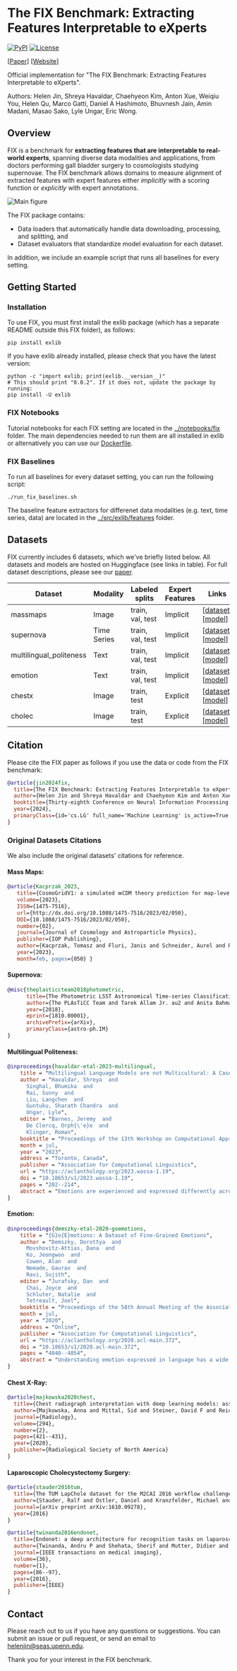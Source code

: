 # The FIX Benchmark: Extracting Features Interpretable to eXperts

[![PyPI](https://img.shields.io/pypi/v/exlib)](https://pypi.org/project/exlib/)
[![License](https://img.shields.io/badge/license-MIT-blue.svg)](https://github.com/BrachioLab/exlib/blob/master/LICENSE)

[<a href="https://github.com/BrachioLab/brachiolab.github.io/blob/live/fix/jin2024fix.pdf">Paper</a>] [<a href="https://brachiolab.github.io/fix/">Website</a>] 

Official implementation for "The FIX Benchmark: Extracting Features Interpretable to eXperts".

Authors: Helen Jin, Shreya Havaldar, Chaehyeon Kim, Anton Xue, Weiqiu You, Helen Qu, Marco Gatti, Daniel A Hashimoto, Bhuvnesh Jain, Amin Madani, Masao Sako, Lyle Ungar, Eric Wong.

## Overview
FIX is a benchmark for **extracting features that are interpretable to real-world experts**, spanning diverse data modalities and applications, from doctors performing gall bladder surgery to cosmologists studying supernovae. The FIX benchmark allows domains to measure alignment of extracted features with expert features either *implicitly* with a scoring function or *explicitly* with expert annotations.

![Main figure](IF_extraction.png)

The FIX package contains:

 * Data loaders that automatically handle data downloading, processing, and splitting, and
 * Dataset evaluators that standardize model evaluation for each dataset.

In addition, we include an example script that runs all baselines for every setting.

<!-- For more information, please visit [our website](https://brachiolab.github.io/fix/) or read the main FIX [paper](https://github.com/BrachioLab/brachiolab.github.io/blob/live/fix/jin2024fix.pdf). -->
<!-- For questions and feedback, please post on the [discussion board](https://github.com/BrachioLab/exlib/discussions). -->

## Getting Started
### Installation
To use FIX, you must first install the exlib package (which has a separate README outside this FIX folder), as follows:
```
pip install exlib
```

If you have exlib already installed, please check that you have the latest version:
```
python -c "import exlib; print(exlib.__version__)"
# This should print "0.0.2". If it does not, update the package by running:
pip install -U exlib
```

### FIX Notebooks
Tutorial notebooks for each FIX setting are located in the [../notebooks/fix](https://github.com/BrachioLab/exlib/blob/master/notebooks/fix) folder.
The main dependencies needed to run them are all installed in exlib or alternatively you can use our [Dockerfile](https://github.com/BrachioLab/dockerfiles/blob/main/riceric22/exlib/Dockerfile).

### FIX Baselines
To run all baselines for every dataset setting, you can run the following script:
```
./run_fix_baselines.sh
```
The baseline feature extractors for differenet data modalities (e.g. text, time series, data) are located in the [../src/exlib/features](https://github.com/BrachioLab/exlib/blob/master/src/features) folder.

## Datasets
FIX currently includes 6 datasets, which we've briefly listed below. All datasets and models are hosted on Huggingface (see links in table). For full dataset descriptions, please see our [paper](https://github.com/BrachioLab/brachiolab.github.io/blob/live/fix/jin2024fix.pdf).

| Dataset                 | Modality    | Labeled splits   | Expert Features  | Links             |
| ----------------------- | ----------- | ---------------- | ---------------- | ----------------- | 
| massmaps                | Image       | train, val, test | Implicit         | [<a href="https://huggingface.co/datasets/BrachioLab/massmaps-cosmogrid-100k">dataset</a>] [<a href="https://huggingface.co/BrachioLab/massmaps-conv">model</a>] | 
| supernova               | Time Series | train, val, test | Implicit         | [<a href="https://huggingface.co/datasets/BrachioLab/supernova-timeseries">dataset</a>] [<a href="https://huggingface.co/BrachioLab/supernova-classification">model</a>] |
| multilingual_politeness | Text        | train, val, test | Implicit         | [<a href="https://huggingface.co/datasets/BrachioLab/multilingual_politeness">dataset</a>] [<a href="https://huggingface.co/BrachioLab/xlm-roberta-politeness">model</a>] |
| emotion                 | Text        | train, val, test | Implicit         | [<a href="https://huggingface.co/datasets/BrachioLab/emotion">dataset</a>] [<a href="https://huggingface.co/BrachioLab/roberta-base-go_emotions">model</a>] |
| chestx                  | Image       | train, test      | Explicit         | [<a href="https://huggingface.co/datasets/BrachioLab/chestx">dataset</a>] [<a href="https://huggingface.co/BrachioLab/chestx_pathols">model</a>] |
| cholec                  | Image       | train, test      | Explicit         | [<a href="https://huggingface.co/datasets/BrachioLab/cholecystectomy">dataset</a>] [<a href="https://huggingface.co/BrachioLab/cholecystectomy_organs">model</a>] | 

## Citation
Please cite the FIX paper as follows if you use the data or code from the FIX benchmark:
```bibtex
@article{jin2024fix,
  title={The FIX Benchmark: Extracting Features Interpretable to eXperts},
  author={Helen Jin and Shreya Havaldar and Chaehyeon Kim and Anton Xue and Weiqiu You and Helen Qu and Marco Gatti and Daniel A Hashimoto and Bhuvnesh Jain and Amin Madani and Masao Sako and Lyle Ungar and Eric Wong},
  booktitle={Thirty-eighth Conference on Neural Information Processing Systems Datasets and Benchmarks Track},
  year={2024},
  primaryClass={id='cs.LG' full_name='Machine Learning' is_active=True alt_name=None in_archive='cs' is_general=False description='Papers on all aspects of machine learning research (supervised, unsupervised, reinforcement learning, bandit problems, and so on) including also robustness, explanation, fairness, and methodology. cs.LG is also an appropriate primary category for applications of machine learning methods.'}
}
```

### Original Datasets Citations
We also include the original datasets' citations for reference.

#### Mass Maps:
```bibtex
@article{Kacprzak_2023,
   title={CosmoGridV1: a simulated 𝗐CDM theory prediction for map-level cosmological inference},
   volume={2023},
   ISSN={1475-7516},
   url={http://dx.doi.org/10.1088/1475-7516/2023/02/050},
   DOI={10.1088/1475-7516/2023/02/050},
   number={02},
   journal={Journal of Cosmology and Astroparticle Physics},
   publisher={IOP Publishing},
   author={Kacprzak, Tomasz and Fluri, Janis and Schneider, Aurel and Refregier, Alexandre and Stadel, Joachim},
   year={2023},
   month=feb, pages={050} }
```
#### Supernova:
```bibtex
@misc{theplasticcteam2018photometric,
      title={The Photometric LSST Astronomical Time-series Classification Challenge (PLAsTiCC): Data set},
      author={The PLAsTiCC Team and Tarek Allam Jr. au2 and Anita Bahmanyar and Rahul Biswas and Mi Dai and Lluís Galbany and Renée Hložek and Emille E. O. Ishida and Saurabh W. Jha and David O. Jones and Richard Kessler and Michelle Lochner and Ashish A. Mahabal and Alex I. Malz and Kaisey S. Mandel and Juan Rafael Martínez-Galarza and Jason D. McEwen and Daniel Muthukrishna and Gautham Narayan and Hiranya Peiris and Christina M. Peters and Kara Ponder and Christian N. Setzer and The LSST Dark Energy Science Collaboration and The LSST Transients and Variable Stars Science Collaboration},
      year={2018},
      eprint={1810.00001},
      archivePrefix={arXiv},
      primaryClass={astro-ph.IM}
}
```

#### Multilingual Politeness:
```bibtex
@inproceedings{havaldar-etal-2023-multilingual,
    title = "Multilingual Language Models are not Multicultural: A Case Study in Emotion",
    author = "Havaldar, Shreya  and
      Singhal, Bhumika  and
      Rai, Sunny  and
      Liu, Langchen  and
      Guntuku, Sharath Chandra  and
      Ungar, Lyle",
    editor = "Barnes, Jeremy  and
      De Clercq, Orph{\'e}e  and
      Klinger, Roman",
    booktitle = "Proceedings of the 13th Workshop on Computational Approaches to Subjectivity, Sentiment, {\&} Social Media Analysis",
    month = jul,
    year = "2023",
    address = "Toronto, Canada",
    publisher = "Association for Computational Linguistics",
    url = "https://aclanthology.org/2023.wassa-1.19",
    doi = "10.18653/v1/2023.wassa-1.19",
    pages = "202--214",
    abstract = "Emotions are experienced and expressed differently across the world. In order to use Large Language Models (LMs) for multilingual tasks that require emotional sensitivity, LMs must reflect this cultural variation in emotion. In this study, we investigate whether the widely-used multilingual LMs in 2023 reflect differences in emotional expressions across cultures and languages. We find that embeddings obtained from LMs (e.g., XLM-RoBERTa) are Anglocentric, and generative LMs (e.g., ChatGPT) reflect Western norms, even when responding to prompts in other languages. Our results show that multilingual LMs do not successfully learn the culturally appropriate nuances of emotion and we highlight possible research directions towards correcting this.",
}
```

#### Emotion:
```bibtex
@inproceedings{demszky-etal-2020-goemotions,
    title = "{G}o{E}motions: A Dataset of Fine-Grained Emotions",
    author = "Demszky, Dorottya  and
      Movshovitz-Attias, Dana  and
      Ko, Jeongwoo  and
      Cowen, Alan  and
      Nemade, Gaurav  and
      Ravi, Sujith",
    editor = "Jurafsky, Dan  and
      Chai, Joyce  and
      Schluter, Natalie  and
      Tetreault, Joel",
    booktitle = "Proceedings of the 58th Annual Meeting of the Association for Computational Linguistics",
    month = jul,
    year = "2020",
    address = "Online",
    publisher = "Association for Computational Linguistics",
    url = "https://aclanthology.org/2020.acl-main.372",
    doi = "10.18653/v1/2020.acl-main.372",
    pages = "4040--4054",
    abstract = "Understanding emotion expressed in language has a wide range of applications, from building empathetic chatbots to detecting harmful online behavior. Advancement in this area can be improved using large-scale datasets with a fine-grained typology, adaptable to multiple downstream tasks. We introduce GoEmotions, the largest manually annotated dataset of 58k English Reddit comments, labeled for 27 emotion categories or Neutral. We demonstrate the high quality of the annotations via Principal Preserved Component Analysis. We conduct transfer learning experiments with existing emotion benchmarks to show that our dataset generalizes well to other domains and different emotion taxonomies. Our BERT-based model achieves an average F1-score of .46 across our proposed taxonomy, leaving much room for improvement.",
}
```

#### Chest X-Ray:
```bibtex
@article{majkowska2020chest,
  title={Chest radiograph interpretation with deep learning models: assessment with radiologist-adjudicated reference standards and population-adjusted evaluation},
  author={Majkowska, Anna and Mittal, Sid and Steiner, David F and Reicher, Joshua J and McKinney, Scott Mayer and Duggan, Gavin E and Eswaran, Krish and Cameron Chen, Po-Hsuan and Liu, Yun and Kalidindi, Sreenivasa Raju and others},
  journal={Radiology},
  volume={294},
  number={2},
  pages={421--431},
  year={2020},
  publisher={Radiological Society of North America}
}
```

#### Laparoscopic Cholecystectomy Surgery:
```bibtex
@article{stauder2016tum,
  title={The TUM LapChole dataset for the M2CAI 2016 workflow challenge},
  author={Stauder, Ralf and Ostler, Daniel and Kranzfelder, Michael and Koller, Sebastian and Feu{\ss}ner, Hubertus and Navab, Nassir},
  journal={arXiv preprint arXiv:1610.09278},
  year={2016}
}
```
```bibtex
@article{twinanda2016endonet,
  title={Endonet: a deep architecture for recognition tasks on laparoscopic videos},
  author={Twinanda, Andru P and Shehata, Sherif and Mutter, Didier and Marescaux, Jacques and De Mathelin, Michel and Padoy, Nicolas},
  journal={IEEE transactions on medical imaging},
  volume={36},
  number={1},
  pages={86--97},
  year={2016},
  publisher={IEEE}
}
```

## Contact
Please reach out to us if you have any questions or suggestions. You can submit an issue or pull request, or send an email to helenjin@seas.upenn.edu.

Thank you for your interest in the FIX benchmark.


